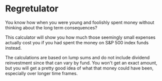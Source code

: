# Regretulator

You know how when you were young and foolishly spent money without thinking about the long term consequences?

This calculator will show you how much those seemingly small expenses actually cost you if you had spent the money on S&P 500 index funds instead.

The calculations are based on lump sums and do not include dividend reinvestment since that can vary by fund. You won't get an exact amount, but you will get a pretty good idea of what that money could have been, especially over longer time frames. 